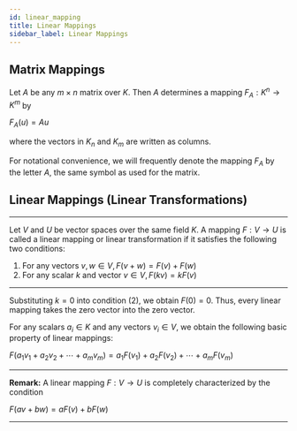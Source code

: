 ```yaml
---
id: linear_mapping
title: Linear Mappings
sidebar_label: Linear Mappings
---
```


## Matrix Mappings

Let $A$ be any $m \times n$ matrix over $K$. Then $A$ determines a mapping $F_{A} : K^{n} \rightarrow K^{m}$ by

$F_{A}(u)=A u$

where the vectors in $K_n$ and $K_m$ are written as columns.

For notational convenience, we will frequently denote the mapping $F_A$ by the letter $A$, the
same symbol as used for the matrix.

## Linear Mappings (Linear Transformations)

---

Let $V$ and $U$ be vector spaces over the same field $K$. A mapping $F : V \rightarrow U$ is called a
linear mapping or linear transformation if it satisfies the following two conditions:

1. For any vectors $v, w \in V, F(v+w)=F(v)+F(w)$
2. For any scalar $k$ and vector $v \in V, F(k v)=k F(v)$

---

Substituting $k = 0$ into condition (2), we obtain $F(0) = 0.$ Thus, every linear mapping takes the zero
vector into the zero vector.

For any scalars $a_i \in K$ and any vectors $v_i \in V$, we obtain the following basic property of
linear mappings:

$F\left(a_{1} v_{1}+a_{2} v_{2}+\cdots+a_{m} v_{m}\right)=a_{1} F\left(v_{1}\right)+a_{2} F\left(v_{2}\right)+\cdots+a_{m} F\left(v_{m}\right)$

---

**Remark:** A linear mapping $F : V \rightarrow U$ is completely characterized by the condition

$F(a v+b w)=a F(v)+b F(w)$

---
